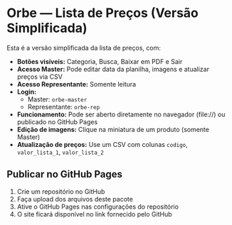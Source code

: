 # Orbe — Lista de Preços (Versão Simplificada)

Esta é a versão simplificada da lista de preços, com:

- **Botões visíveis:** Categoria, Busca, Baixar em PDF e Sair
- **Acesso Master:** Pode editar data da planilha, imagens e atualizar preços via CSV
- **Acesso Representante:** Somente leitura
- **Login:**
  - Master: `orbe-master`
  - Representante: `orbe-rep`
- **Funcionamento:** Pode ser aberto diretamente no navegador (file://) ou publicado no GitHub Pages
- **Edição de imagens:** Clique na miniatura de um produto (somente Master)
- **Atualização de preços:** Use um CSV com colunas `codigo`, `valor_lista_1`, `valor_lista_2`

## Publicar no GitHub Pages
1. Crie um repositório no GitHub
2. Faça upload dos arquivos deste pacote
3. Ative o GitHub Pages nas configurações do repositório
4. O site ficará disponível no link fornecido pelo GitHub
